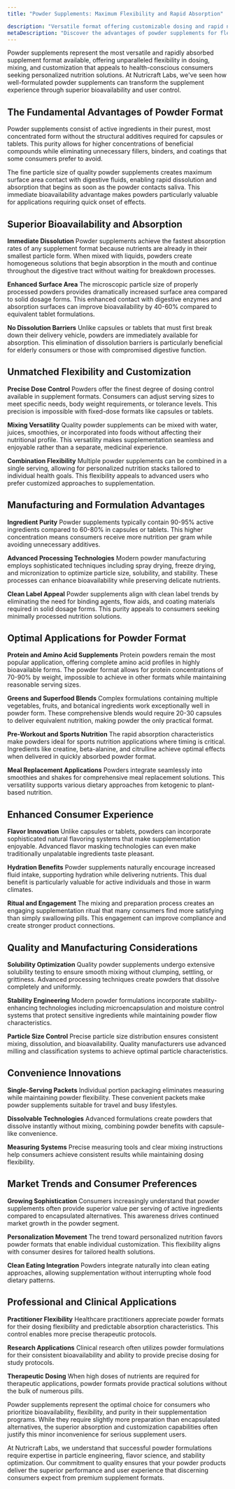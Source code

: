 ```yaml
---
title: "Powder Supplements: Maximum Flexibility and Rapid Absorption"

description: "Versatile format offering customizable dosing and rapid nutrient delivery."
metaDescription: "Discover the advantages of powder supplements for flexible dosing and rapid absorption. Learn about protein powders, pre-workouts, and why powders offer unmatched versatility for custom formulations."
---
```


Powder supplements represent the most versatile and rapidly absorbed supplement format available, offering unparalleled flexibility in dosing, mixing, and customization that appeals to health-conscious consumers seeking personalized nutrition solutions. At Nutricraft Labs, we've seen how well-formulated powder supplements can transform the supplement experience through superior bioavailability and user control.

## The Fundamental Advantages of Powder Format

Powder supplements consist of active ingredients in their purest, most concentrated form without the structural additives required for capsules or tablets. This purity allows for higher concentrations of beneficial compounds while eliminating unnecessary fillers, binders, and coatings that some consumers prefer to avoid.

The fine particle size of quality powder supplements creates maximum surface area contact with digestive fluids, enabling rapid dissolution and absorption that begins as soon as the powder contacts saliva. This immediate bioavailability advantage makes powders particularly valuable for applications requiring quick onset of effects.

## Superior Bioavailability and Absorption

**Immediate Dissolution**
Powder supplements achieve the fastest absorption rates of any supplement format because nutrients are already in their smallest particle form. When mixed with liquids, powders create homogeneous solutions that begin absorption in the mouth and continue throughout the digestive tract without waiting for breakdown processes.

**Enhanced Surface Area**
The microscopic particle size of properly processed powders provides dramatically increased surface area compared to solid dosage forms. This enhanced contact with digestive enzymes and absorption surfaces can improve bioavailability by 40-60% compared to equivalent tablet formulations.

**No Dissolution Barriers**
Unlike capsules or tablets that must first break down their delivery vehicle, powders are immediately available for absorption. This elimination of dissolution barriers is particularly beneficial for elderly consumers or those with compromised digestive function.

## Unmatched Flexibility and Customization

**Precise Dose Control**
Powders offer the finest degree of dosing control available in supplement formats. Consumers can adjust serving sizes to meet specific needs, body weight requirements, or tolerance levels. This precision is impossible with fixed-dose formats like capsules or tablets.

**Mixing Versatility**
Quality powder supplements can be mixed with water, juices, smoothies, or incorporated into foods without affecting their nutritional profile. This versatility makes supplementation seamless and enjoyable rather than a separate, medicinal experience.

**Combination Flexibility**
Multiple powder supplements can be combined in a single serving, allowing for personalized nutrition stacks tailored to individual health goals. This flexibility appeals to advanced users who prefer customized approaches to supplementation.

## Manufacturing and Formulation Advantages

**Ingredient Purity**
Powder supplements typically contain 90-95% active ingredients compared to 60-80% in capsules or tablets. This higher concentration means consumers receive more nutrition per gram while avoiding unnecessary additives.

**Advanced Processing Technologies**
Modern powder manufacturing employs sophisticated techniques including spray drying, freeze drying, and micronization to optimize particle size, solubility, and stability. These processes can enhance bioavailability while preserving delicate nutrients.

**Clean Label Appeal**
Powder supplements align with clean label trends by eliminating the need for binding agents, flow aids, and coating materials required in solid dosage forms. This purity appeals to consumers seeking minimally processed nutrition solutions.

## Optimal Applications for Powder Format

**Protein and Amino Acid Supplements**
Protein powders remain the most popular application, offering complete amino acid profiles in highly bioavailable forms. The powder format allows for protein concentrations of 70-90% by weight, impossible to achieve in other formats while maintaining reasonable serving sizes.

**Greens and Superfood Blends**
Complex formulations containing multiple vegetables, fruits, and botanical ingredients work exceptionally well in powder form. These comprehensive blends would require 20-30 capsules to deliver equivalent nutrition, making powder the only practical format.

**Pre-Workout and Sports Nutrition**
The rapid absorption characteristics make powders ideal for sports nutrition applications where timing is critical. Ingredients like creatine, beta-alanine, and citrulline achieve optimal effects when delivered in quickly absorbed powder format.

**Meal Replacement Applications**
Powders integrate seamlessly into smoothies and shakes for comprehensive meal replacement solutions. This versatility supports various dietary approaches from ketogenic to plant-based nutrition.

## Enhanced Consumer Experience

**Flavor Innovation**
Unlike capsules or tablets, powders can incorporate sophisticated natural flavoring systems that make supplementation enjoyable. Advanced flavor masking technologies can even make traditionally unpalatable ingredients taste pleasant.

**Hydration Benefits**
Powder supplements naturally encourage increased fluid intake, supporting hydration while delivering nutrients. This dual benefit is particularly valuable for active individuals and those in warm climates.

**Ritual and Engagement**
The mixing and preparation process creates an engaging supplementation ritual that many consumers find more satisfying than simply swallowing pills. This engagement can improve compliance and create stronger product connections.

## Quality and Manufacturing Considerations

**Solubility Optimization**
Quality powder supplements undergo extensive solubility testing to ensure smooth mixing without clumping, settling, or grittiness. Advanced processing techniques create powders that dissolve completely and uniformly.

**Stability Engineering**
Modern powder formulations incorporate stability-enhancing technologies including microencapsulation and moisture control systems that protect sensitive ingredients while maintaining powder flow characteristics.

**Particle Size Control**
Precise particle size distribution ensures consistent mixing, dissolution, and bioavailability. Quality manufacturers use advanced milling and classification systems to achieve optimal particle characteristics.

## Convenience Innovations

**Single-Serving Packets**
Individual portion packaging eliminates measuring while maintaining powder flexibility. These convenient packets make powder supplements suitable for travel and busy lifestyles.

**Dissolvable Technologies**
Advanced formulations create powders that dissolve instantly without mixing, combining powder benefits with capsule-like convenience.

**Measuring Systems**
Precise measuring tools and clear mixing instructions help consumers achieve consistent results while maintaining dosing flexibility.

## Market Trends and Consumer Preferences

**Growing Sophistication**
Consumers increasingly understand that powder supplements often provide superior value per serving of active ingredients compared to encapsulated alternatives. This awareness drives continued market growth in the powder segment.

**Personalization Movement**
The trend toward personalized nutrition favors powder formats that enable individual customization. This flexibility aligns with consumer desires for tailored health solutions.

**Clean Eating Integration**
Powders integrate naturally into clean eating approaches, allowing supplementation without interrupting whole food dietary patterns.

## Professional and Clinical Applications

**Practitioner Flexibility**
Healthcare practitioners appreciate powder formats for their dosing flexibility and predictable absorption characteristics. This control enables more precise therapeutic protocols.

**Research Applications**
Clinical research often utilizes powder formulations for their consistent bioavailability and ability to provide precise dosing for study protocols.

**Therapeutic Dosing**
When high doses of nutrients are required for therapeutic applications, powder formats provide practical solutions without the bulk of numerous pills.

Powder supplements represent the optimal choice for consumers who prioritize bioavailability, flexibility, and purity in their supplementation programs. While they require slightly more preparation than encapsulated alternatives, the superior absorption and customization capabilities often justify this minor inconvenience for serious supplement users.

At Nutricraft Labs, we understand that successful powder formulations require expertise in particle engineering, flavor science, and stability optimization. Our commitment to quality ensures that your powder products deliver the superior performance and user experience that discerning consumers expect from premium supplement formats.